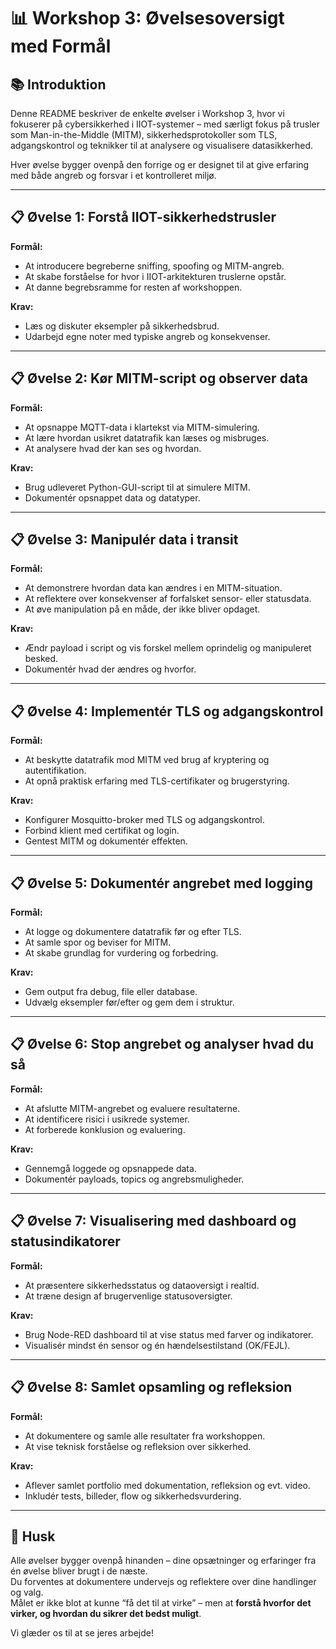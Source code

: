 # 📊 Workshop 3: Øvelsesoversigt med Formål

## 📚 Introduktion
Denne README beskriver de enkelte øvelser i Workshop 3, hvor vi fokuserer på cybersikkerhed i IIOT-systemer – med særligt fokus på trusler som Man-in-the-Middle (MITM), sikkerhedsprotokoller som TLS, adgangskontrol og teknikker til at analysere og visualisere datasikkerhed.

Hver øvelse bygger ovenpå den forrige og er designet til at give erfaring med både angreb og forsvar i et kontrolleret miljø.

---

## 📋 Øvelse 1: Forstå IIOT-sikkerhedstrusler
**Formål:**
- At introducere begreberne sniffing, spoofing og MITM-angreb.
- At skabe forståelse for hvor i IIOT-arkitekturen truslerne opstår.
- At danne begrebsramme for resten af workshoppen.

**Krav:**
- Læs og diskuter eksempler på sikkerhedsbrud.
- Udarbejd egne noter med typiske angreb og konsekvenser.

---

## 📋 Øvelse 2: Kør MITM-script og observer data
**Formål:**
- At opsnappe MQTT-data i klartekst via MITM-simulering.
- At lære hvordan usikret datatrafik kan læses og misbruges.
- At analysere hvad der kan ses og hvordan.

**Krav:**
- Brug udleveret Python-GUI-script til at simulere MITM.
- Dokumentér opsnappet data og datatyper.

---

## 📋 Øvelse 3: Manipulér data i transit
**Formål:**
- At demonstrere hvordan data kan ændres i en MITM-situation.
- At reflektere over konsekvenser af forfalsket sensor- eller statusdata.
- At øve manipulation på en måde, der ikke bliver opdaget.

**Krav:**
- Ændr payload i script og vis forskel mellem oprindelig og manipuleret besked.
- Dokumentér hvad der ændres og hvorfor.

---

## 📋 Øvelse 4: Implementér TLS og adgangskontrol
**Formål:**
- At beskytte datatrafik mod MITM ved brug af kryptering og autentifikation.
- At opnå praktisk erfaring med TLS-certifikater og brugerstyring.

**Krav:**
- Konfigurer Mosquitto-broker med TLS og adgangskontrol.
- Forbind klient med certifikat og login.
- Gentest MITM og dokumentér effekten.

---

## 📋 Øvelse 5: Dokumentér angrebet med logging
**Formål:**
- At logge og dokumentere datatrafik før og efter TLS.
- At samle spor og beviser for MITM.
- At skabe grundlag for vurdering og forbedring.

**Krav:**
- Gem output fra debug, file eller database.
- Udvælg eksempler før/efter og gem dem i struktur.

---

## 📋 Øvelse 6: Stop angrebet og analyser hvad du så
**Formål:**
- At afslutte MITM-angrebet og evaluere resultaterne.
- At identificere risici i usikrede systemer.
- At forberede konklusion og evaluering.

**Krav:**
- Gennemgå loggede og opsnappede data.
- Dokumentér payloads, topics og angrebsmuligheder.

---

## 📋 Øvelse 7: Visualisering med dashboard og statusindikatorer
**Formål:**
- At præsentere sikkerhedsstatus og dataoversigt i realtid.
- At træne design af brugervenlige statusoversigter.

**Krav:**
- Brug Node-RED dashboard til at vise status med farver og indikatorer.
- Visualisér mindst én sensor og én hændelsestilstand (OK/FEJL).

---

## 📋 Øvelse 8: Samlet opsamling og refleksion
**Formål:**
- At dokumentere og samle alle resultater fra workshoppen.
- At vise teknisk forståelse og refleksion over sikkerhed.

**Krav:**
- Aflever samlet portfolio med dokumentation, refleksion og evt. video.
- Inkludér tests, billeder, flow og sikkerhedsvurdering.

---

## 📢 Husk
Alle øvelser bygger ovenpå hinanden – dine opsætninger og erfaringer fra én øvelse bliver brugt i de næste.  
Du forventes at dokumentere undervejs og reflektere over dine handlinger og valg.  
Målet er ikke blot at kunne “få det til at virke” – men at **forstå hvorfor det virker, og hvordan du sikrer det bedst muligt**.

Vi glæder os til at se jeres arbejde!

